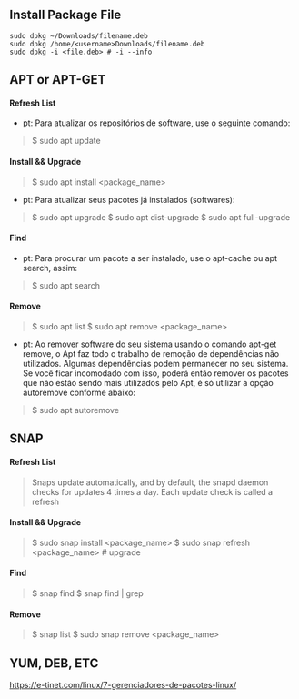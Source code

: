 ## Install Package File

```
sudo dpkg ~/Downloads/filename.deb
sudo dpkg /home/<username>Downloads/filename.deb
sudo dpkg -i <file.deb> # -i --info
```

## APT or APT-GET

#### Refresh List
* pt: Para atualizar os repositórios de software, use o seguinte comando:
> $ sudo apt update
#### Install && Upgrade
> $ sudo apt install <package_name>
* pt: Para atualizar seus pacotes já instalados (softwares):
> $ sudo apt upgrade
> $ sudo apt dist-upgrade
> $ sudo apt full-upgrade
#### Find
* pt: Para procurar um pacote a ser instalado, use o apt-cache ou apt search, assim:
> $ sudo apt search <word>
#### Remove
> $ sudo apt list
> $ sudo apt remove <package_name>
* pt: Ao remover software do seu sistema usando o comando apt-get remove, o Apt faz todo o trabalho de remoção de dependências não utilizados.
Algumas dependências podem permanecer no seu sistema. Se você ficar incomodado com isso, poderá então remover os pacotes que não estão sendo mais utilizados pelo Apt, é só utilizar a opção autoremove conforme abaixo:
> $ sudo apt autoremove

## SNAP

#### Refresh List
> Snaps update automatically, and by default, the snapd daemon checks for updates 4 times a day. Each update check is called a refresh
#### Install && Upgrade
> $ sudo snap install <package_name>
> $ sudo snap refresh <package_name> # upgrade
#### Find
> $ snap find <word>
> $ snap find | grep <word>
#### Remove
> $ snap list
> $ sudo snap remove <package_name>

## YUM, DEB, ETC

https://e-tinet.com/linux/7-gerenciadores-de-pacotes-linux/
